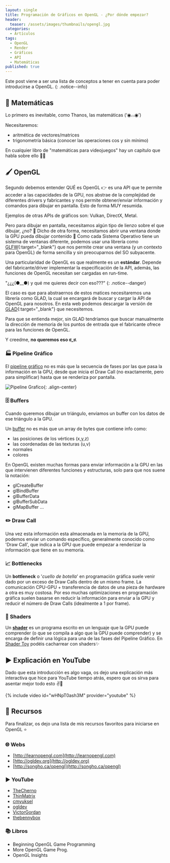 ```yaml
---
layout: single
title: Programación de Gráficos en OpenGL - ¿Por dónde empezar?
header:
  teaser: /assets/images/thumbnails/opengl.jpg
categories:
  - Artículos
tags:
  - OpenGL
  - Render
  - Gráficos
  - API
  - Matemáticas
published: true
---
```


Este post viene a ser una lista de conceptos a tener en cuenta para poder introducirse a OpenGL.
{: .notice--info}

## 🔢 Matemáticas

Lo primero es inevitable, como Thanos, las matemáticas
(‘◉⌓◉’)

Necesitaremos:

- aritmética de vectores/matrices
- trigonometría básica (conocer las operaciones cos y sin mínimo)

En cualquier libro de "matemáticas para videojuegos" hay un capítulo que habla sobre ello 🔢🧮

## 🖌️ OpenGL

Segundo debemos entender QUÉ es OpenGL 👉 es una API que te permite acceder a las capacidades de la GPU, nos abstrae de la complejidad de diferentes drivers y fabricantes y nos permite obtener/enviar información y comandos para dibujar en pantalla. Esto de forma MUY resumida.

Ejemplos de otras APIs de gráficos son: Vulkan, DirectX, Metal.

Pero para dibujar en pantalla, necesitamos algún tipo de lienzo sobre el que dibujar, ¿no? 🐸 Dicho de otra forma, necesitamos abrir una ventana donde la GPU pueda dibujar contenido 🎨 Como cada Sistema Operativo tiene un sistema de ventanas diferente, podemos usar una librería como [GLFW](https://www.glfw.org/){:target="_blank"} que nos permite crear una ventana (y un contexto para OpenGL) de forma sencilla y sin preocuparnos del SO subyacente.

Una particularidad de OpenGL es que realmente es un **estándar**. Depende del fabricante/driver implementar la especificación de la API, además, las funciones de OpenGL necesitan ser cargadas en run-time.

"¿¿¿(●__●) y qué me quieres decir con eso???"
{: .notice--danger}

El caso es que para abstraernos de estos matices necesitaremos una librería como GLAD, la cual se encargará de buscar y cargar la API de OpenGL para nosotros. En esta web podemos descargar la versión de [GLAD](https://glad.dav1d.de){:target="_blank"} que necesitemos.

Para que se entienda mejor, sin GLAD tendríamos que buscar manualmente la dirección de memoria de los puntos de entrada que el fabricante ofrece para las funciones de OpenGL.

Y creedme, **no queremos eso ಠ_ಠ**.

### 🏭 Pipeline Gráfico

El [pipeline gráfico](https://www.khronos.org/opengl/wiki/Rendering_Pipeline_Overview) no es más que la secuencia de fases por las que pasa la información en la GPU, desde que inicia el Draw Call (no exactamente, pero para simplificar) hasta que se renderiza por pantalla.

![Pipeline Grafico](https://www.khronos.org/opengl/wiki_opengl/images/thumb/RenderingPipeline.png/270px-RenderingPipeline.png){: .align-center}

### 🗄️ Buffers

Cuando queremos dibujar un triángulo, enviamos un buffer con los datos de ese triángulo a la GPU.

Un [buffer](https://www.khronos.org/opengl/wiki/Buffer_Object) no es más que un array de bytes que contiene info como:

- las posiciones de los vértices (x,y,z)
- las coordenadas de las texturas (u,v)
- normales
- colores

En OpenGL existen muchas formas para enviar información a la GPU en las que intervienen diferentes funciones y estructuras, solo para que nos suene la notación:

- glCreateBuffer
- glBindBuffer
- glBufferData
- glBufferSubData
- glMapBuffer
...

### ✏️ Draw Call

Una vez esta información esta almacenada en la memoria de la GPU, podemos enviar un comando específico, generalmente conocido como 'Draw Call', que indica a la GPU que puede empezar a renderizar la información que tiene en su memoria.

### 📈 Bottlenecks

Un **bottleneck** o '*cuello de botella*' en programación gráfica suele venir dado por un exceso de Draw Calls dentro de un mismo frame. La comunicación CPU-GPU + transferencia de datos de una pieza de hardware a otra es muy costosa. Por eso muchas optimizaciones en programación gráfica suelen basarse en reducir la información para enviar a la GPU y reducir el número de Draw Calls (idealmente a 1 por frame).

### 📃 Shaders

Un [**shader**](https://www.khronos.org/opengl/wiki/Shader) es un programa escrito en un lenguaje que la GPU puede comprender (o que se compila a algo que la GPU puede comprender) y se encarga de definir una lógica para una de las fases del Pipeline Gráfico. En [Shader Toy](https://shadertoy.com) podéis cacharrear con shaders✨

## ▶️ Explicación en YouTube

Dado que esta introducción es algo vaga, os dejo una explicación más interactiva que hice para YouTube tiempo atrás, espero que os sirva para asentar mejor todo esto ✌️💚

{% include video id="wHNpT0ash3M" provider="youtube" %}

## 📄 Recursos

Para finalizar, os dejo una lista de mis recursos favoritos para iniciarse en OpenGL ⭐

### 🌐 Webs
- [http://learnopengl.com](http://learnopengl.com)
- [http://ogldev.org](http://ogldev.org)
- [http://songho.ca/opengl](http://songho.ca/opengl)

### ▶️ YouTube
- [TheCherno](https://www.youtube.com/c/TheChernoProject)
- [ThinMatrix](https://www.youtube.com/c/ThinMatrix)
- [cmyuksel](https://www.youtube.com/c/cmyuksel)
- [ogldev](https://www.youtube.com/c/OGLDEV)
- [VictorGordan](https://www.youtube.com/c/VictorGordan)
- [thebennybox](https://www.youtube.com/user/thebennybox)

### 📚 Libros
- Beginning OpenGL Game Programming
- More OpenGL Game Prog.
- OpenGL Insights
